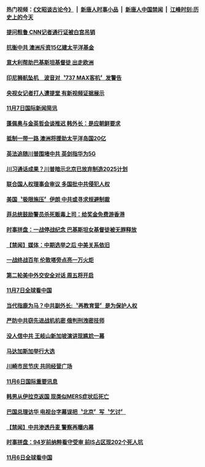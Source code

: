 #### 热门视频：[《文昭谈古论今》](https://github.com/gfw-breaker/wenzhao/blob/master/README.md?t=11090033) &nbsp;|&nbsp; [新唐人时事小品](https://github.com/gfw-breaker/ntdtv-comedy/blob/master/README.md?t=11090033) &nbsp;|&nbsp; [新唐人中国禁闻](https://github.com/gfw-breaker/ntdtv-news/blob/master/README.md?t=11090033) &nbsp;|&nbsp; [江峰时刻:历史上的今天](https://github.com/gfw-breaker/today-in-history/blob/master/README.md?t=11090033) 


#### [提问粗鲁 CNN记者通行证被白宫吊销](../pages/news202/a1398577.md?t=11090033) 

#### [抗衡中共 澳洲斥资15亿建太平洋基金](../pages/news202/a1398572.md?t=11090033) 

#### [意大利帮助巴基斯坦基督徒 出走欧洲](../pages/news202/a1398571.md?t=11090033) 


#### [印尼狮航坠机　波音对〝737 MAX客机〞发警告](../pages/news202/a1398555.md?t=11090033) 

#### [央视女记者打人遭提堂 有新视频证据展示](../pages/news202/a1398531.md?t=11090033) 

#### [11月7日国际新闻简讯](../pages/news202/a1398544.md?t=11090033) 

#### [蓬佩奥与金英哲会谈推迟 韩外长：是应朝鲜要求](../pages/news202/a1398534.md?t=11090033) 

#### [抵制一带一路 澳洲将援助太平洋岛国20亿](../pages/news202/a1398528.md?t=11090033) 

#### [英法追随川普围堵中共 英剑指华为5G](../pages/news202/a1398498.md?t=11090033) 


#### [川习通话成果？川普暗示北京已放弃制造2025计划](../pages/news202/a1398487.md?t=11090033) 

#### [联合国人权理事会审议 多国批中共侵犯人权](../pages/news202/a1398473.md?t=11090033) 

#### [美国〝极限施压〞伊朗  中共或寻求规避制裁](../pages/news202/a1398470.md?t=11090033) 

#### [菲总统鼓励警员杀死贩毒上司：给奖金免费游香港](../pages/news202/a1398446.md?t=11090033) 

#### [时事拼盘：一战停战纪念  巴基斯坦女基督徒被无罪释放](../pages/news202/a1398466.md?t=11090033) 

#### [【禁闻】媒体：中期选举之后 中美关系依旧](../pages/news202/a1398464.md?t=11090033) 

#### [一战终战百年 伦敦塔旁点亮一万火炬](../pages/news202/a1398461.md?t=11090033) 

#### [第二轮美中外交安全对话 周五将开启](../pages/news202/a1398459.md?t=11090033) 

#### [11月7日全球看中国](../pages/news202/a1398451.md?t=11090033) 

#### [当代指鹿为马？中共副外长:〝再教育营〞是为保护人权](../pages/news202/a1398442.md?t=11090033) 


#### [严防中共窃先进战机机密 俄判刑洩密技师](../pages/news202/a1398435.md?t=11090033) 

#### [没人信中共 王岐山新加坡演讲现尴尬一幕](../pages/news202/a1398263.md?t=11090033) 


#### [马达加斯加举行大选](../pages/news202/a1398414.md?t=11090033) 

#### [川崎市民节庆 共同经营广场](../pages/news202/a1398411.md?t=11090033) 

#### [11月6日国际重要讯息](../pages/news202/a1398409.md?t=11090033) 

#### [韩男从伊拉克返国 现类似MERS症状后死亡](../pages/news202/a1398382.md?t=11090033) 

#### [巴国总理访华 电视台字幕误把〝北京〞写〝乞讨〞](../pages/news202/a1398346.md?t=11090033) 


#### [【禁闻】中共渗透丹麦 警察再曝内幕](../pages/news202/a1398317.md?t=11090033) 

#### [时事拼盘：94岁前纳粹看守受审 前IS占区现202个死人坑](../pages/news202/a1398315.md?t=11090033) 

#### [11月6日全球看中国](../pages/news202/a1398313.md?t=11090033) 


